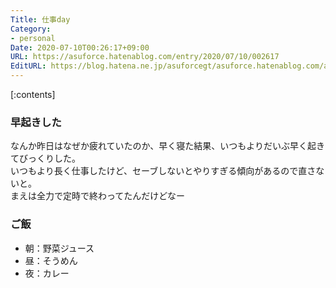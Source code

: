 ```yaml
---
Title: 仕事day
Category:
- personal
Date: 2020-07-10T00:26:17+09:00
URL: https://asuforce.hatenablog.com/entry/2020/07/10/002617
EditURL: https://blog.hatena.ne.jp/asuforcegt/asuforce.hatenablog.com/atom/entry/26006613596191443
---
```


[:contents]

###  早起きした

なんか昨日はなぜか疲れていたのか、早く寝た結果、いつもよりだいぶ早く起きてびっくりした。  
いつもより長く仕事したけど、セーブしないとやりすぎる傾向があるので直さないと。  
まえは全力で定時で終わってたんだけどなー

### ご飯

- 朝：野菜ジュース
- 昼：そうめん
- 夜：カレー
